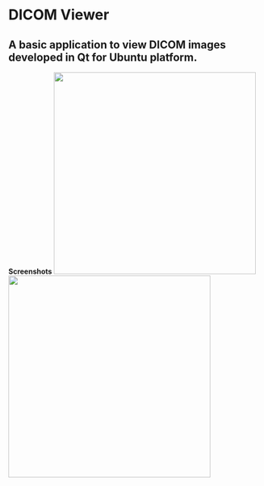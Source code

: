 # DICOM Viewer
## A basic application to view DICOM images developed in Qt for Ubuntu platform.

**Screenshots**
<img src="https://github.com/codeman110/QtDICOMViewer/blob/master/misc/screenshot1.png" width="400"> <img src="https://github.com/codeman110/QtDICOMViewer/blob/master/misc/screenshot2.png" width="400">
